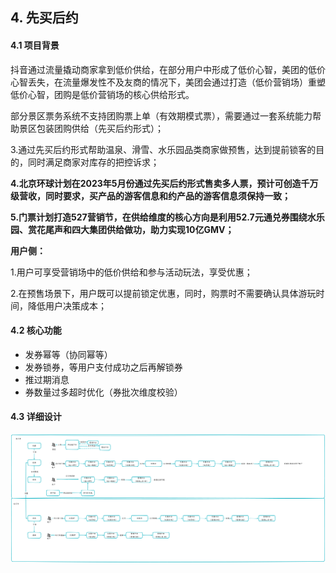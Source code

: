 ## 4. 先买后约

#### 4.1 项目背景

抖音通过流量撬动商家拿到低价供给，在部分用户中形成了低价心智，美团的低价心智丢失，在流量爆发性不及友商的情况下，美团会通过打造（低价营销场）重塑低价心智，团购是低价营销场的核心供给形式。

部分景区票务系统不支持团购票上单（有效期模式票），需要通过一套系统能力帮助景区包装团购供给（先买后约形式）；

3.通过先买后约形式帮助温泉、滑雪、水乐园品类商家做预售，达到提前锁客的目的，同时满足商家对库存的把控诉求；

**4.北京环球计划在2023年5月份通过先买后约形式售卖多人票，预计可创造千万级营收，同时要求，买产品的游客信息和约产品的游客信息须保持一致；**

**5.门票计划打造527营销节，在供给维度的核心方向是利用52.7元通兑券围绕水乐园、赏花尾声和四大集团供给做功，助力实现10亿GMV；**

**用户侧：**

1.用户可享受营销场中的低价供给和参与活动玩法，享受优惠；

2.在预售场景下，用户既可以提前锁定优惠，同时，购票时不需要确认具体游玩时间，降低用户决策成本；

#### 4.2 核心功能

- 发券幂等（协同幂等）
- 发券锁券，等用户支付成功之后再解锁券
- 推过期消息
- 券数量过多超时优化（券批次维度校验）

#### 4.3 详细设计

![image-20240602213400081](assets/image-20240602213400081.png)